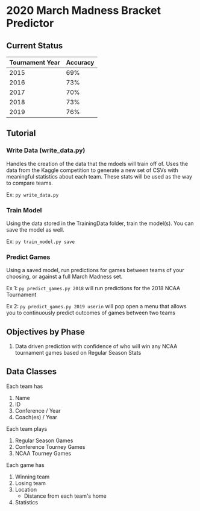 # 2020 March Madness Bracket Predictor
## Current Status
| Tournament Year | Accuracy |
| --- | --- |
| 2015 | 69% |
| 2016 | 73% |
| 2017 | 70% |
| 2018 | 73% |
| 2019 | 76% |

## Tutorial
### Write Data (write_data.py)
Handles the creation of the data that the mdoels will train off of.
Uses the data from the Kaggle competition to generate a new set of CSVs with meaningful statistics about each team.
These stats will be used as the way to compare teams.

Ex: `py write_data.py`

### Train Model
Using the data stored in the TrainingData folder, train the model(s).
You can save the model as well.

Ex: `py train_model.py save`

### Predict Games
Using a saved model, run predictions for games between teams of your choosing, or against a full March Madness set.

Ex 1: `py predict_games.py 2018` will run predictions for the 2018 NCAA Tournament 

Ex 2: `py predict_games.py 2019 userin` will pop open a menu that allows you to continuously predict outcomes of games between two teams 

## Objectives by Phase
1. Data driven prediction with confidence of who will win any NCAA tournament games based on Regular Season Stats


## Data Classes
Each team has
1. Name
2. ID
3. Conference / Year
4. Coach(es) / Year

Each team plays
1. Regular Season Games
2. Conference Tourney Games
3. NCAA Tourney Games

Each game has
1. Winning team
2. Losing team
3. Location
    - Distance from each team's home
4. Statistics
